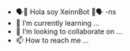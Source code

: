 - 🗣🤖 Hola soy XeinnBot 🤖🗣
  -ns
- 🌱 I’m currently learning ...
- 💞️ I’m looking to collaborate on ...
- 📫 How to reach me ...

<!---
NixiXee/NixiXee is a ✨ special ✨ repository because its `README.md` (this file) appears on your GitHub profile.
You can click the Preview link to take a look at your changes.
--->

